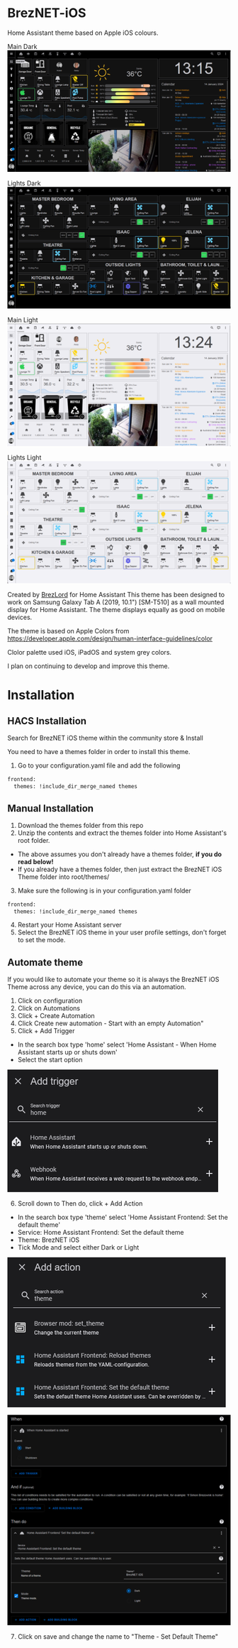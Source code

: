 # BrezNET-iOS
Home Assistant theme based on Apple iOS colours.

Main Dark
![](https://github.com/brezlord/BrezNET-iOS/blob/main/docs/main-dark.png)

Lights Dark
![](https://github.com/brezlord/BrezNET-iOS/blob/main/docs/lights-dark.png)

Main Light
![](https://github.com/brezlord/BrezNET-iOS/blob/main/docs/main-light.png)

Lights Light
![](https://github.com/brezlord/BrezNET-iOS/blob/main/docs/lights-light.png)

Created by [BrezLord](https://github.com/brezlord) for Home Assistant
This theme has been designed to work on Samsung Galaxy Tab A (2019, 10.1") [SM-T510] as a wall mounted display for Home Assistant. The theme displays equally as good on mobile devices.

The theme is based on Apple Colors from https://developer.apple.com/design/human-interface-guidelines/color

Clolor palette used iOS, iPadOS and system grey colors.

I plan on continuing to develop and improve this theme.

# Installation

## HACS Installation

Search for BrezNET iOS theme within the community store & Install

You need to have a themes folder in order to install this theme.

1. Go to your configuration.yaml file and add the following 

```
frontend:
  themes: !include_dir_merge_named themes
``` 

## Manual Installation

1. Download the themes folder from this repo
2. Unzip the contents and extract the themes folder into Home Assistant's root folder.
 - The above assumes you don't already have a themes folder, **if you do read below!**
 - If you already have a themes folder, then just extract the BrezNET iOS Theme folder into root/themes/
3. Make sure the following is in your configuration.yaml folder

```
frontend: 
  themes: !include_dir_merge_named themes
```
4. Restart your Home Assistant server
5. Select the BrezNET iOS theme in your user profile settings, don't forget to set the mode.

## Automate theme

If you would like to automate your theme so it is always the BrezNET iOS Theme across any device, you can do this via an automation.

1. Click on configuration
2. Click on Automations
3. Click + Create Automation
4. Click   Create new automation - Start with an empty Automation"
5. Click + Add Trigger
- In the search box type 'home' select 'Home Assistant - When Home Assistant starts up or shuts down'
- Select the start option

![](https://github.com/brezlord/BrezNET-iOS/blob/main/docs/add_trigger.png)

6. Scroll down to Then do, click + Add Action
- In the search box type 'theme' select 'Home Assistant Frontend: Set the default theme'
- Service: Home Assistant Frontend: Set the default theme
- Theme: BrezNET iOS
- Tick Mode and select either Dark or Light

![](https://github.com/brezlord/BrezNET-iOS/blob/main/docs/add_action.png)

![](https://github.com/brezlord/BrezNET-iOS/blob/main/docs/automation.png)

7. Click on save and change the name to "Theme - Set Default Theme"
